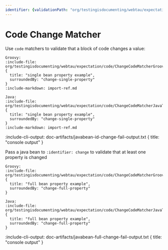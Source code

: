 ```yaml
---
identifier: {validationPath: "org/testingisdocumenting/webtau/expectation/code/ChangeCodeMatcherJavaTest.java"}
---
```


# Code Change Matcher

Use `code` matchers to validate that a block of code changes a value:

```tabs
Groovy:
:include-file: org/testingisdocumenting/webtau/expectation/code/ChangeCodeMatcherGroovyTest.groovy {
  title: "single bean property example",
  surroundedBy: "change-single-property"
}
:include-markdown: import-ref.md

Java:
:include-file: org/testingisdocumenting/webtau/expectation/code/ChangeCodeMatcherJavaTest.java {
  title: "single bean property example",
  surroundedBy: "change-single-property"
}
:include-markdown: import-ref.md
```

:include-cli-output: doc-artifacts/javabean-id-change-fail-output.txt { title: "console output" }

Pass a java bean to `:identifier: change` to validate that at least one property is changed

```tabs
Groovy:
:include-file: org/testingisdocumenting/webtau/expectation/code/ChangeCodeMatcherGroovyTest.groovy {
  title: "full bean property example",
  surroundedBy: "change-full-property"
}

Java:
:include-file: org/testingisdocumenting/webtau/expectation/code/ChangeCodeMatcherJavaTest.java {
  title: "full bean property example",
  surroundedBy: "change-full-property"
}
```

:include-cli-output: doc-artifacts/javabean-full-change-fail-output.txt { title: "console output" }

